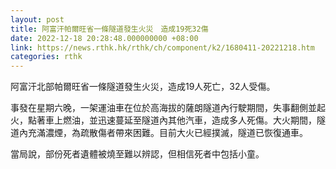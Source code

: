 ```yaml
---
layout: post
title: 阿富汗帕爾旺省一條隧道發生火災　造成19死32傷
date: 2022-12-18 20:28:48.000000000 +08:00
link: https://news.rthk.hk/rthk/ch/component/k2/1680411-20221218.htm
categories: rthk
---
```


阿富汗北部帕爾旺省一條隧道發生火災，造成19人死亡，32人受傷。

事發在星期六晚，一架運油車在位於高海拔的薩朗隧道內行駛期間，失事翻側並起火，點著車上燃油，並迅速蔓延至隧道內其他汽車，造成多人死傷。大火期間，隧道內充滿濃煙，為疏散傷者帶來困難。目前大火已經撲滅，隧道已恢復通車。

當局說，部份死者遺體被燒至難以辨認，但相信死者中包括小童。

